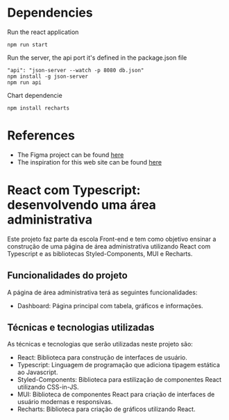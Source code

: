 # Dependencies
Run the react application
```
npm run start
```

Run the server, the api port it's defined in the package.json file
```
"api": "json-server --watch -p 8080 db.json"
npm install -g json-server
npm run api
```

Chart dependencie
```
npm install recharts
```

# References
* The Figma project can be found [here](https://www.figma.com/file/P91RXkmlSSfx35B6fW6yGA/voll-web?type=design&node-id=246%3A3606&mode=design&t=C3bu6v9o33MKlCn4-1)
* The inspiration for this web site can be found [here](https://github.com/alura-cursos/voll/tree/aula05)

# React com Typescript: desenvolvendo uma área administrativa

Este projeto faz parte da escola Front-end e tem como objetivo ensinar a construção de uma página de área administrativa utilizando React com Typescript e as bibliotecas Styled-Components, MUI e Recharts.

## Funcionalidades do projeto

A página de área administrativa terá as seguintes funcionalidades:

- Dashboard: Página principal com tabela, gráficos e informações.

## Técnicas e tecnologias utilizadas

As técnicas e tecnologias que serão utilizadas neste projeto são:

- React: Biblioteca para construção de interfaces de usuário.
- Typescript: Linguagem de programação que adiciona tipagem estática ao Javascript.
- Styled-Components: Biblioteca para estilização de componentes React utilizando CSS-in-JS.
- MUI: Biblioteca de componentes React para criação de interfaces de usuário modernas e responsivas.
- Recharts: Biblioteca para criação de gráficos utilizando React.
